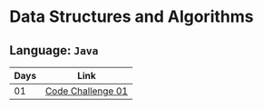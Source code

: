 # Data Structures and Algorithms

## Language: `Java`

| Days      | Link |
| ----------- | ----------- |
|01      | [Code Challenge 01](/code_challenge/README.md)       |

